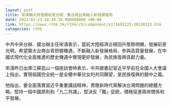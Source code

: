 ```yaml
---
layout: post
title: 宋濤稱大陸發展前景光明　冀台商台青融入新發展格局
date: 2023-03-23 10:34:10.000000000 +08:00
link: https://news.rthk.hk/rthk/ch/component/k2/1693223-20230323.htm
categories: rthk
---
```


中共中央台辦、國台辦主任宋濤表示，當前大陸經濟企穩回升態勢明顯，發展前景光明，希望廣大台商台青把握機遇，不斷融入新發展格局、參與高質量發展，在中國式現代化全面推進的歷史機遇中實現更好發展，為民族復興貢獻力量。

宋濤昨日出席江蘇昆山一個座談會時表示，中共總書記習近平早前在全國人大會議上指出，實現祖國完全統一是全體中華兒女的共同願望，是民族復興的題中之義。

他指出，要全面落實習近平重要講話精神，貫徹新時代黨解決台灣問題的總體方略，堅持一個中國原則和「九二共識」，堅決反「獨」促統，積極促進兩岸關係和平發展。

